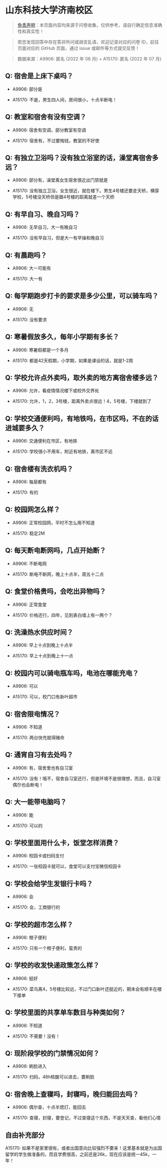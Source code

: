 # 山东科技大学济南校区

> [免责声明](https://colleges.chat/#_3)：本页面内容均来源于问卷收集，仅供参考，请自行确定信息准确性和真实性！

> 若您发现回答中存在答非所问或胡言乱语，欢迎记录对应的问卷 ID，前往页面对应的 GitHub 页面，通过 issue 或邮件等方式提交反馈！

> 数据来源：A9906: 匿名 (2022 年 06 月) + A15170: 匿名 (2022 年 07 月)

## Q: 宿舍是上床下桌吗？

- A9906: 部分是

- A15170: 不是，男生四人间，房间很小，十点半断电！

## Q: 教室和宿舍有没有空调？

- A9906: 宿舍有空调，部分教室有空调

- A15170: 宿舍有，不过要掏钱，教室的不好使

## Q: 有独立卫浴吗？没有独立浴室的话，澡堂离宿舍多远？

- A9906: 部分有，澡堂离女生宿舍很近出门禁就是

- A15170: 没有独立卫浴，女生很近，就在楼下。男生4号楼还要走天桥，横穿学校，5号楼没天桥但是跟4号楼的距离就差一个天桥

## Q: 有早自习、晚自习吗？

- A9906: 无早自习，大一有晚自习

- A15170: 没有早自习，但是大一有早操和晚自习

## Q: 有晨跑吗？

- A9906: 大一可能有

- A15170: 大一有

## Q: 每学期跑步打卡的要求是多少公里，可以骑车吗？

- A9906: 无

- A15170: 没有要求

## Q: 寒暑假放多久，每年小学期有多长？

- A9906: 寒暑假都是一个多月

- A15170: 都是42天假期，小学期，如果是课设的话，就是1-2周

## Q: 学校允许点外卖吗，取外卖的地方离宿舍楼多远？

- A9906: 允许，看疫情情况楼下或校外交界处

- A15170: 允许，1，2，3号楼，距离外卖点很远！4，5号楼，下楼就到了

## Q: 学校交通便利吗，有地铁吗，在市区吗，不在的话进城要多久？

- A9906: 交通便利在市区，有地铁

- A15170: 学校很小不用车，附近有地铁，离市区不远

## Q: 宿舍楼有洗衣机吗？

- A9906: 每层都有

- A15170: 有的

## Q: 校园网怎么样？

- A9906: 正常校园网，平时不怎么用不知道

- A15170: 稳定2M

## Q: 每天断电断网吗，几点开始断？

- A9906: 不断电网

- A15170: 断电不断网，晚上十点半，周五十二点

## Q: 食堂价格贵吗，会吃出异物吗？

- A9906: 正常食堂

- A15170: 价格还行，四年，见到表白墙上有一两个？

## Q: 洗澡热水供应时间？

- A9906: 早上十点到晚上十点半

- A15170: 早上十点到晚上十一点

## Q: 校园内可以骑电瓶车吗，电池在哪能充电？

- A9906: 可以

- A15170: 可以，校门口有新叶超市

## Q: 宿舍限电情况？

- A9906: 不知道

- A15170: 两台快充就得赌命

## Q: 通宵自习有去处吗？

- A9906: 有，宿舍里也有自习室

- A15170: 没有！哦不，宿舍自习室还行，但是环境不是很理想，而且，自习室偶尔也会断电！

## Q: 大一能带电脑吗？

- A9906: 能

- A15170: 可以的

## Q: 学校里面用什么卡，饭堂怎样消费？

- A9906: 校园卡或扫码支付

- A15170: 一张校园卡就可以，食堂可以支付宝微信校园卡

## Q: 学校会给学生发银行卡吗？

- A9906: 会

- A15170: 会，工商银行的

## Q: 学校的超市怎么样？

- A9906: 橙子便利

- A15170: 只有一个橙子便利，蛮贵的

## Q: 学校的收发快递政策怎么样？

- A9906: 挺好

- A15170: 菜鸟离4，5号楼比较远，不过门口新叶还挺近的，期末会有顺丰在楼下接单

## Q: 学校里面的共享单车数目与种类如何？

- A9906: 不知道

- A15170: 不需要！没有！

## Q: 现阶段学校的门禁情况如何？

- A9906: 刷脸进入

- A15170: 扫码，48h核酸可以进去，要刷脸

## Q: 宿舍晚上查寝吗，封寝吗，晚归能回去吗？

- A9906: 偶尔查，十点半熄灯，能回去

- A15170: 查寝，封寝，要登记，不过查寝这个东西，不是天天查，看他们心情

## 自由补充部分

A15170: 如果不是家里很有，或者出国意向比较强烈不要来！这里基本就是为出国留学的学生做准备的，而且学费很高，之前还是26k，现在应该是统一45k，一年！